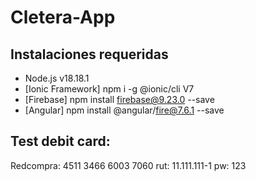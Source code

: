 # Cletera-App

## Instalaciones requeridas

- Node.js v18.18.1
- [Ionic Framework] npm i -g @ionic/cli V7
- [Firebase] npm install firebase@9.23.0 --save
- [Angular] npm install @angular/fire@7.6.1 --save

## Test debit card:

Redcompra: 4511 3466 6003 7060
rut: 11.111.111-1
pw: 123
